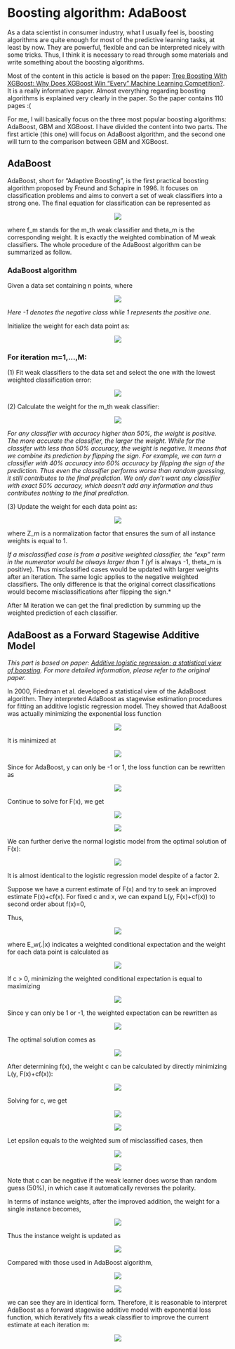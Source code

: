 # Boosting algorithm: AdaBoost

As a data scientist in consumer industry, what I usually feel is, boosting
algorithms are quite enough for most of the predictive learning tasks, at least
by now. They are powerful, flexible and can be interpreted nicely with some
tricks. Thus, I think it is necessary to read through some materials and write
something about the boosting algorithms.

Most of the content in this acticle is based on the paper: [Tree Boosting With
XGBoost: Why Does XGBoost Win “Every” Machine Learning
Competition?](https://brage.bibsys.no/xmlui/handle/11250/2433761). It is a
really informative paper. Almost everything regarding boosting algorithms is
explained very clearly in the paper. So the paper contains 110 pages :(

For me, I will basically focus on the three most popular boosting algorithms:
AdaBoost, GBM and XGBoost. I have divided the content into two parts. The first
article (this one) will focus on AdaBoost algorithm, and the second one will
turn to the comparison between GBM and XGBoost.

## AdaBoost

AdaBoost, short for “Adaptive Boosting”, is the first practical boosting
algorithm proposed by Freund and Schapire in 1996. It focuses on classification
problems and aims to convert a set of weak classifiers into a strong one. The
final equation for classification can be represented as

<p align='center'><img src='https://cdn-images-1.medium.com/max/800/1*B2987FKIw3QL2ClYR_OeuQ.jpeg'></p>

where f_m stands for the m_th weak classifier and theta_m is the corresponding
weight. It is exactly the weighted combination of M weak classifiers. The whole
procedure of the AdaBoost algorithm can be summarized as follow.

### AdaBoost algorithm

Given a data set containing n points, where

<p align='center'><img src='https://cdn-images-1.medium.com/max/800/1*2fp-O3KfXqrdYEGU_RjY0w.jpeg'></p>

*Here -1 denotes the negative class while 1 represents the positive one.*

Initialize the weight for each data point as:

<p align='center'><img src='https://cdn-images-1.medium.com/max/800/1*IMHTVrXPKc2mVqDDK40k9w.jpeg'></p>

### For iteration m=1,…,M:

(1) Fit weak classifiers to the data set and select the one with the lowest
weighted classification error:

<p align='center'><img src='https://cdn-images-1.medium.com/max/800/1*C8-yNia8Oh44X-t0UxUCUA.jpeg'></p>

(2) Calculate the weight for the m_th weak classifier:

<p align='center'><img src='https://cdn-images-1.medium.com/max/800/1*jFpUGuxpGZuzpG6FlDAASw.jpeg'></p>

*For any classifier with accuracy higher than 50%, the weight is positive. The
more accurate the classifier, the larger the weight. While for the classifer
with less than 50% accuracy, the weight is negative. It means that we combine
its prediction by flipping the sign. For example, we can turn a classifier with
40% accuracy into 60% accuracy by flipping the sign of the prediction. Thus even
the classifier performs worse than random guessing, it still contributes to the
final prediction. We only don’t want any classifier with exact 50% accuracy,
which doesn’t add any information and thus contributes nothing to the final
prediction.*

(3) Update the weight for each data point as:

<p align='center'><img src='https://cdn-images-1.medium.com/max/800/1*mqLcX8yookiPVZoAe6iwqA.jpeg'></p>

where Z_m is a normalization factor that ensures the sum of all instance weights
is equal to 1.

*If a misclassified case is from a positive weighted classifier, the “exp” term
in the numerator would be always larger than 1 (y*f is always -1, theta_m is
positive). Thus misclassified cases would be updated with larger weights after
an iteration. The same logic applies to the negative weighted classifiers. The
only difference is that the original correct classifications would become
misclassifications after flipping the sign.*

After M iteration we can get the final prediction by summing up the weighted
prediction of each classifier.

## AdaBoost as a Forward Stagewise Additive Model

*This part is based on paper: *[Additive logistic regression: a statistical view
of
boosting](https://web.stanford.edu/~hastie/Papers/AdditiveLogisticRegression/alr.pdf)*.
For more detailed information, please refer to the original paper.*

In 2000, Friedman et al. developed a statistical view of the AdaBoost algorithm.
They interpreted AdaBoost as stagewise estimation procedures for fitting an
additive logistic regression model. They showed that AdaBoost was actually
minimizing the exponential loss function

<p align='center'><img src='https://cdn-images-1.medium.com/max/800/1*Yma0SQlBEFiOMvpkyssZsw.jpeg'></p>

It is minimized at

<p align='center'><img src='https://cdn-images-1.medium.com/max/800/1*MqKgtWPJdX0VLuU5GO-TNw.jpeg'></p>

Since for AdaBoost, y can only be -1 or 1, the loss function can be rewritten as

<p align='center'><img src='https://cdn-images-1.medium.com/max/800/1*wJ4oTBoHtct5ic0pHKMnfA.jpeg'></p>

Continue to solve for F(x), we get

<p align='center'><img src='https://cdn-images-1.medium.com/max/800/1*YrJRjDF8W5z06YltBJWHPw.jpeg'></p>

<p align='center'><img src='https://cdn-images-1.medium.com/max/800/1*2FdLn5qyQQBwcUSdJlPgww.jpeg'></p>

We can further derive the normal logistic model from the optimal solution of
F(x):

<p align='center'><img src='https://cdn-images-1.medium.com/max/800/1*tW70xptkSSh7f7kb23-Faw.jpeg'></p>

It is almost identical to the logistic regression model despite of a factor 2.

Suppose we have a current estimate of F(x) and try to seek an improved estimate
F(x)+cf(x). For fixed c and x, we can expand L(y, F(x)+cf(x)) to second order
about f(x)=0,

Thus,

<p align='center'><img src='https://cdn-images-1.medium.com/max/800/1*08YHFqFZW-JuTqOpbDLBRA.jpeg'></p>

where E_w(.|x) indicates a weighted conditional expectation and the weight for
each data point is calculated as

<p align='center'><img src='https://cdn-images-1.medium.com/max/800/1*aNN9b_CNa2GfQfrKfrpvog.jpeg'></p>

If c > 0, minimizing the weighted conditional expectation is equal to maximizing

<p align='center'><img src='https://cdn-images-1.medium.com/max/800/1*XnbrviYa0W3yvORj2N6z5w.jpeg'></p>

Since y can only be 1 or -1, the weighted expectation can be rewritten as

<p align='center'><img src='https://cdn-images-1.medium.com/max/800/1*wuDY2LwDvM_ewk_I7ldDsw.jpeg'></p>

The optimal solution comes as

<p align='center'><img src='https://cdn-images-1.medium.com/max/800/1*IU_ynTQMpTz_ZCIQvg_AnQ.jpeg'></p>

After determining f(x), the weight c can be calculated by directly minimizing
L(y, F(x)+cf(x)):

<p align='center'><img src='https://cdn-images-1.medium.com/max/800/1*a3xUJLSTv8FWwGEgE8xM8A.jpeg'></p>

Solving for c, we get

<p align='center'><img src='https://cdn-images-1.medium.com/max/800/1*oU1Qwkp2ACByWQGVg38IWA.jpeg'></p>

<p align='center'><img src='https://cdn-images-1.medium.com/max/800/1*oS3XycIubLutkV9d4uMkMw.jpeg'></p>

Let epsilon equals to the weighted sum of misclassified cases, then

<p align='center'><img src='https://cdn-images-1.medium.com/max/800/1*mXzeLgnEi_D7t2VTVp5TDQ.jpeg'></p>

<p align='center'><img src='https://cdn-images-1.medium.com/max/800/1*ol_jhn68ALTYAGTsTOrkAg.jpeg'></p>

Note that c can be negative if the weak learner does worse than random guess
(50%), in which case it automatically reverses the polarity.

In terms of instance weights, after the improved addition, the weight for a
single instance becomes,

<p align='center'><img src='https://cdn-images-1.medium.com/max/800/1*PKA_SiqiCtsxLlmzls8uDw.jpeg'></p>

Thus the instance weight is updated as

<p align='center'><img src='https://cdn-images-1.medium.com/max/800/1*P8lqZFNAlYPF8nQmcuIqTA.jpeg'></p>

Compared with those used in AdaBoost algorithm,

<p align='center'><img src='https://cdn-images-1.medium.com/max/800/1*oMtsmZhRaKdVWlZSilkDJg.jpeg'></p>

<p align='center'><img src='https://cdn-images-1.medium.com/max/800/1*jFpUGuxpGZuzpG6FlDAASw.jpeg'></p>

we can see they are in identical form. Therefore, it is reasonable to interpret
AdaBoost as a forward stagewise additive model with exponential loss function,
which iteratively fits a weak classifier to improve the current estimate at each
iteration m:

<p align='center'><img src='https://cdn-images-1.medium.com/max/800/1*iebd6Q_Lda4yEtPTnj6u7Q.jpeg'></p>

